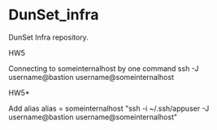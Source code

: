 # DunSet_infra
DunSet Infra repository.

HW5

Connecting to someinternalhost by one command
ssh -J username@bastion username@someinternalhost

HW5*

Add alias 
alias = someinternalhost "ssh -i ~/.ssh/appuser -J username@bastion username@someinternalhost"
